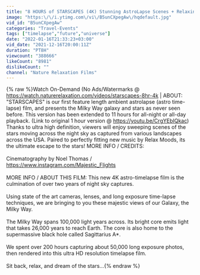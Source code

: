 ```yaml
---
title: "8 HOURS of STARSCAPES (4K) Stunning AstroLapse Scenes + Relaxing Music for Deep Sleep & Relaxation"
image: "https:\/\/i.ytimg.com\/vi\/B5unCXpegAw\/hqdefault.jpg"
vid_id: "B5unCXpegAw"
categories: "Travel-Events"
tags: ["timelapse","future","universe"]
date: "2022-01-16T21:33:23+03:00"
vid_date: "2021-12-16T20:00:11Z"
duration: "PT8H"
viewcount: "388666"
likeCount: "8981"
dislikeCount: ""
channel: "Nature Relaxation Films"
---
```

{% raw %}Watch On-Demand (No Ads/Watermarks @ <a rel="nofollow" target="blank" href="https://watch.naturerelaxation.com/videos/starscapes-8hr-4k">https://watch.naturerelaxation.com/videos/starscapes-8hr-4k</a> | ABOUT: &quot;STARSCAPES&quot; is our first feature length ambient astrolapse (astro time-lapse) film, and presents the Milky Way galaxy and stars as never seen before. This version has been extended to 11 hours for all-night or all-day playback. (Link to original 1 hour version @ <a rel="nofollow" target="blank" href="https://youtu.be/CrgYEbIQkac)">https://youtu.be/CrgYEbIQkac)</a> Thanks to ultra high definition, viewers will enjoy sweeping scenes of the stars moving across the night sky as captured from various landscapes across the USA. Paired to perfectly fitting new music by Relax Moods, its the ultimate escape to the stars! MORE INFO / CREDITS:<br /><br />Cinematography by Noel Thomas / <a rel="nofollow" target="blank" href="https://www.instagram.com/Majestic_Flights">https://www.instagram.com/Majestic_Flights</a><br /><br />MORE INFO / ABOUT THIS FILM: This new 4K astro-timelapse film is the culmination of over two years of night sky captures.<br /><br />Using state of the art cameras, lenses, and long exposure time-lapse techniques, we are bringing to you these majestic views of our Galaxy, the Milky Way. <br /><br />The Milky Way spans 100,000 light years across. Its bright core emits light that takes 26,000 years to reach Earth. The core is also home to the supermassive black hole called Sagittarius A*.<br /><br />We spent over 200 hours capturing about 50,000 long exposure photos, then rendered into this ultra HD resolution timelapse film. <br /><br />Sit back, relax, and dream of the stars…{% endraw %}
